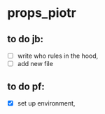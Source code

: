 # props_piotr

## to do jb:

- [ ] write who rules in the hood,
- [ ] add new file

## to do pf:

- [x] set up environment,
